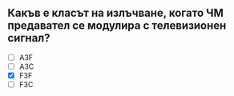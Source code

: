 ## Какъв е класът на излъчване, когато ЧМ предавател се модулира с телевизионен сигнал?

<!-- Верният отговор е отбелязан с [X] -->

- [ ] А3F
- [ ] А3С
- [X] F3F
- [ ] F3С
